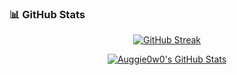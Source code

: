 ### 📊 GitHub Stats

<p align="center">
  <a href="https://git.io/streak-stats">
    <img src="https://streak-stats.demolab.com/?user=Auggie0w0&theme=tokyonight&hide_border=true" alt="GitHub Streak" />
  </a>
</p>

<p align="center">
  <a href="https://github.com/anuraghazra/github-readme-stats">
    <img src="https://github-readme-stats.vercel.app/api?username=Auggie0w0&show_icons=true&theme=tokyonight&hide_border=true" alt="Auggie0w0's GitHub Stats" />
  </a>
</p>
